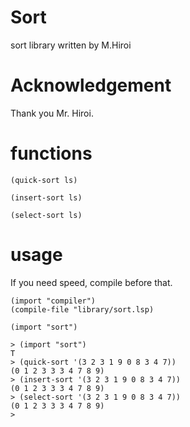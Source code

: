 # Sort
  sort library 
  written by M.Hiroi

# Acknowledgement
Thank you Mr. Hiroi.

# functions

```
(quick-sort ls)

(insert-sort ls)

(select-sort ls)

```

# usage
If you need speed, compile before that.

```
(import "compiler")
(compile-file "library/sort.lsp)

```

```
(import "sort")

> (import "sort")
T
> (quick-sort '(3 2 3 1 9 0 8 3 4 7))
(0 1 2 3 3 3 4 7 8 9)
> (insert-sort '(3 2 3 1 9 0 8 3 4 7))
(0 1 2 3 3 3 4 7 8 9)
> (select-sort '(3 2 3 1 9 0 8 3 4 7))
(0 1 2 3 3 3 4 7 8 9)
> 

```